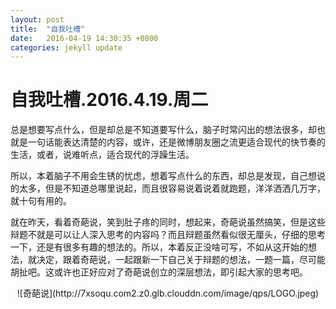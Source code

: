 ```yaml
---
layout: post
title:  "自我吐槽"
date:   2016-04-19 14:30:35 +0800
categories: jekyll update
---
```

# 自我吐槽.2016.4.19.周二
总是想要写点什么，但是却总是不知道要写什么，脑子时常闪出的想法很多，却也就是一句话能表达清楚的内容，或许，还是微博朋友圈之流更适合现代的快节奏的生活，或者，说难听点，适合现代的浮躁生活。

所以，本着脑子不用会生锈的忧虑，想着写点什么的东西，却总是发现，自己想说的太多，但是不知道总哪里说起，而且很容易说着说着就跑题，洋洋洒洒几万字，就十句有用的。

就在昨天，看着奇葩说，笑到肚子疼的同时，想起来，奇葩说虽然搞笑，但是这些辩题不就是可以让人深入思考的内容吗？而且辩题虽然看似很无厘头，仔细的思考一下，还是有很多有趣的想法的。所以，本着反正没啥可写，不如从这开始的想法，就决定，跟着奇葩说，一起跟新一下自己关于辩题的想法，一题一篇，尽可能胡扯吧。这或许也正好应对了奇葩说创立的深层想法，即引起大家的思考吧。

<div  align="center">
![奇葩说](http://7xsoqu.com2.z0.glb.clouddn.com/image/qps/LOGO.jpeg)
</div>
